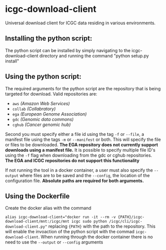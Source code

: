 # icgc-download-client
Universal download client for ICGC data residing in various environments. 

## Installing the python script:

The python script can be installed by simply navigating to the icgc-download-client directory and running the command
"python setup.py install"

## Using the python script:

The required arguments for the python script are the repository that is being targeted for download.
Valid repositories are:

* `aws` _(Amazon Web Services)_
* `collab` _(Collabratory)_
* `ega` _(European Genome Association)_
* `gdc` _(Genomic data commons)_
* `cghub` _(Cancer genomic hub)_

Second you must specify either a file id using the tag `-f` or `--file`, a manifest file using the tags `-m` or `--manifest`
or both.  This will specify the file or files to be downloaded.  **The EGA repository does not currently support
downloads using a manifest file.**  It is possible to specify multiple file ID's using the `-f` flag when downloading from the
gdc or cghub repositories.  **The EGA and ICGC repositories do not support this functionality**

If not running the tool in a docker container, a user must also specify the `--output` where files are to be saved
and the `--config`, the location of the configuration file.  **Absolute paths are required for both arguments.**

## Using the Dockerfile

Create the docker alias with the command

`alias icgc-download-client="docker run -it --rm -v {PATH}/icgc-download-client/mnt:/icgc/mnt icgc sudo python /icgc/cli/icgc-download-client.py"`
replacing `{PATH}` with the path to the repository.
This will enable the invoaction of the python script with the commad `icgc-download-client`.  When running through the docker container there is no
 need to use the `--output` or `--config` arguments